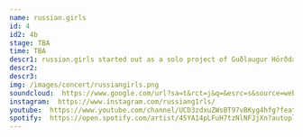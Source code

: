 ```yaml
---
name: russian.girls
id: 4
id2: 4b
stage: TBA
time: TBA
descr1: russian.girls started out as a solo project of Guðlaugur Hörðdal Einarsson in 2011, but later became a platform for him and his friends to make music. Today russian.girls is known as a trio, as Tatjana Dís Aldísar and Gylfi Freeland Sigurðsson joined the project in 2016. Together they've released four EPs, most recently under the Icelandic/German techno label bbb recors. As once described, russian.girls make music that is “entirely their own” surprising their listeners with each release.
descr2:
descr3:
img: /images/concert/russiangirls.png
soundcloud:  https://www.google.com/url?sa=t&rct=j&q=&esrc=s&source=web&cd=&cad=rja&uact=8&ved=2ahUKEwiwtraupJb3AhUMGuwKHWW9CFkQFnoECAgQAQ&url=https%3A%2F%2Fsoundcloud.com%2Frussian-girls&usg=AOvVaw35d695gvUQ8ZuoSGufPq-C
instagram:  https://www.instagram.com/russiang1rls/
youtube:  https://www.youtube.com/channel/UCD3zdxuZWsBT97vBKyg4hfg?feature=gws_kp_artist&feature=gws_kp_artist
spotify:  https://open.spotify.com/artist/45YA14pLFuH7tzNlNFJjXn?autoplay=true
---
```

